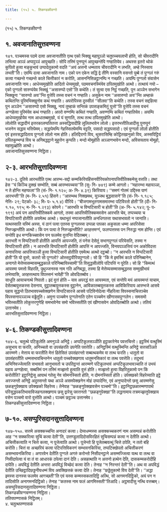 ```yaml
---
title: (१५) ५. तिकण्डकीवग्गो

---
```

(१५) ५. तिकण्डकीवग्गो  


## १. अवजानातिसुत्तवण्णना

१४१. पञ्चमस्स पठमे दत्वा अवजानातीति एत्थ एको भिक्खु महापुञ्ञो चतुपच्चयलाभी होति, सो चीवरादीनि लभित्वा अञ्ञं अप्पपुञ्ञं आपुच्छति। सोपि तस्मिं पुनप्पुनं आपुच्छन्तेपि गण्हातियेव। अथस्स इतरो थोकं कुपितो हुत्वा मङ्कुभावं उप्पादेतुकामो वदति ‘‘अयं अत्तनो धम्मताय चीवरादीनि न लभति, अम्हे निस्साय लभती’’ति। एवम्पि दत्वा अवजानाति नाम। एको पन एकेन सद्धिं द्वे तीणि वस्सानि वसन्तो पुब्बे तं पुग्गलं गरुं कत्वा गच्छन्ते गच्छन्ते काले चित्तीकारं न करोति, आसननिसिन्नट्ठानम्पि न गच्छति। अयम्पि पुग्गलो संवासेन अवजानाति नाम। आधेय्यमुखोति आदितो धेय्यमुखो, पठमवचनस्मिंयेव ठपितमुखोति अत्थो। तत्थायं नयो – एको पुग्गलो सारुप्पंयेव भिक्खुं ‘‘असारुप्पो एसो’’ति कथेति। तं सुत्वा एस निट्ठं गच्छति, पुन अञ्ञेन सभागेन भिक्खुना ‘‘सारुप्पो अय’’न्ति वुत्तेपि तस्स वचनं न गण्हाति। असुकेन नाम ‘‘असारुप्पो अय’’न्ति अम्हाकं कथितन्ति पुरिमभिक्खुनोव कथं गण्हाति। अपरोपिस्स दुस्सीलं ‘‘सीलवा’’ति कथेति। तस्स वचनं सद्दहित्वा पुन अञ्ञेन ‘‘असारुप्पो एसो भिक्खु, नायं तुम्हाकं सन्तिकं उपसङ्कमितुं युत्तो’’ति वुत्तेपि तस्स वचनं अग्गहेत्वा पुरिमंयेव कथं गण्हाति। अपरो वण्णम्पि कथितं गण्हाति, अवण्णम्पि कथितं गण्हातियेव। अयम्पि आधेय्यमुखोयेव नाम आधातब्बमुखो, यं यं सुणाति, तत्थ तत्थ ठपितमुखोति अत्थो।  
लोलोति सद्धादीनं इत्तरकालप्पतितत्ता अस्सद्धियादीहि लुलितभावेन लोलो। इत्तरभत्तीतिआदीसु पुनप्पुनं भजनेन सद्धाव भत्तिपेमम्। सद्धापेमम्पि गेहस्सितपेमम्पि वट्टति, पसादो सद्धापसादो। एवं पुग्गलो लोलो होतीति एवं इत्तरसद्धादिताय पुग्गलो लोलो नाम होति। हलिद्दिरागो विय, थुसरासिम्हि कोट्टितखानुको विय, अस्सपिट्ठियं ठपितकुम्भण्डं विय च अनिबद्धट्ठाने मुहुत्तेन कुप्पति। मन्दो मोमूहोति अञ्ञाणभावेन मन्दो, अविसयताय मोमूहो, महामूळ्होति अत्थो।  
अवजानातिसुत्तवण्णना निट्ठिता।  


## २-३. आरभतिसुत्तादिवण्णना

१४२-३. दुतिये आरभतीति एत्थ आरम्भ-सद्दो कम्मकिरियहिंसनवीरियकोपनापत्तिवीतिक्कमेसु वत्तति। तथा हेस ‘‘यं किञ्चि दुक्खं सम्भोति, सब्बं आरम्भपच्चया’’ति (सु॰ नि॰ ७४९) कम्मे आगतो। ‘‘महारम्भा महायञ्ञा, न ते होन्ति महप्फला’’ति (सं॰ नि॰ १.१२०; अ॰ नि॰ ४.३९) किरियाय। ‘‘समणं गोतमं उद्दिस्स पाणं आरभन्ती’’ति (म॰ नि॰ २.५१) हिंसने। ‘‘आरम्भथ निक्खमथ, युञ्जथ बुद्धसासने’’ति (सं॰ नि॰ १.१८५; नेत्ति॰ २९; पेटको॰ ३८; मि॰ प॰ ५.१.४) वीरिये। ‘‘बीजगामभूतगामसमारम्भा पटिविरतो होती’’ति (दी॰ नि॰ १.१०, १९५; म॰ नि॰ १.२९३) कोपने। ‘‘आरभति च विप्पटिसारी च होती’’ति (अ॰ नि॰ ५.१४२; पु॰ प॰ १९१) अयं पन आपत्तिवीतिक्कमे आगतो, तस्मा आपत्तिवीतिक्कमवसेन आरभति चेव, तप्पच्चया च विप्पटिसारी होतीति अयमेत्थ अत्थो। यथाभूतं नप्पजानातीति अनधिगतत्ता यथासभावतो न जानाति। यत्थस्साति यस्मिं अस्स, यं ठानं पत्वा एतस्स पुग्गलस्स उप्पन्ना पापका अकुसला धम्मा अपरिसेसा निरुज्झन्तीति अत्थो। किं पन पत्वा ते निरुज्झन्तीति? अरहत्तमग्गं, फलप्पत्तस्स पन निरुद्धा नाम होन्ति। एवं सन्तेपि इध मग्गकिच्चवसेन पन फलमेव वुत्तन्ति वेदितब्बम्।  
आरभती न विप्पटिसारी होतीति आपत्तिं आपज्जति, तं पनेस देसेतुं सभागपुग्गलं परियेसति, तस्मा न विप्पटिसारी होति। न आरभति विप्पटिसारी होतीति आपत्तिं न आपज्जति, विनयपञ्ञत्तियं पन अकोविदत्ता अनापत्तिया आपत्तिसञ्ञी हुत्वा विप्पटिसारी होतीति एवमेत्थ अत्थो दट्ठब्बो। ‘‘न आरभति न विप्पटिसारी होती’’ति यो वुत्तो, कतरो सो पुग्गलो? ओस्सट्ठवीरियपुग्गलो। सो हि ‘‘किं मे इमस्मिं काले परिनिब्बानेन, अनागते मेत्तेय्यसम्मासम्बुद्धकाले परिनिब्बायिस्सामी’’ति विसुद्धसीलोपि पटिपत्तिं न पूरेति। सो हि ‘‘किमत्थं आयस्मा पमत्तो विहरति, पुथुज्जनस्स नाम गति अनिबद्धा, तस्मा हि मेत्तेय्यसम्मासम्बुद्धस्स सम्मुखीभावं लभेय्यासि, अरहत्तत्थाय विपस्सनं भावेही’’ति ओवदितब्बोव।  
साधूति आयाचनत्थे निपातो। इदं वुत्तं होति – याव अपरद्धं वत आयस्मता, एवं सन्तेपि मयं आयस्मन्तं याचाम, देसेतब्बयुत्तकस्स देसनाय, वुट्ठातब्बयुत्तकस्स वुट्ठानेन, आविकातब्बयुत्तकस्स आविकिरियाय आरम्भजे आसवे पहाय सुद्धन्ते ठितभावपच्चवेक्खणेन विप्पटिसारजे आसवे पटिविनोदेत्वा नीहरित्वा विपस्सनाचित्तञ्चेव विपस्सनापञ्ञञ्च वड्ढेतूति। अमुना पञ्चमेन पुग्गलेनाति एतेन पञ्चमेन खीणासवपुग्गलेन। समसमो भविस्सतीति लोकुत्तरगुणेहि समभावेनेव समो भविस्सतीति एवं खीणासवेन ओवदितब्बोति अत्थो। ततियं उत्तानमेव।  
आरभतिसुत्तादिवण्णना निट्ठिता।  


## ४-६. तिकण्डकीसुत्तादिवण्णना

१४४-६. चतुत्थे पटिकूलेति अमनुञ्ञे अनिट्ठे। अप्पटिकूलसञ्ञीति इट्ठाकारेनेव पवत्तचित्तो। इट्ठस्मिं वत्थुस्मिं असुभाय वा फरति, अनिच्चतो वा उपसंहरति उपनेति पवत्तेति। अनिट्ठस्मिं वत्थुस्मिन्ति अनिट्ठे सत्तसञ्ञिते आरम्मणे। मेत्ताय वा फरतीति मेत्तं हितेसितं उपसंहरन्तो सब्बत्थकमेव वा तत्थ फरति। धातुतो वा उपसंहरतीति धम्मसभावचिन्तनेन धातुतो पच्चवेक्खणाय धातुमनसिकारं वा तत्थ पवत्तेति। तदुभयं अभिनिवज्जेत्वाति सभावतो आनुभावतो च उपतिट्ठन्तं आरम्मणे पटिकूलभावं अप्पटिकूलभावञ्चाति तं उभयं पहाय अग्गहेत्वा, सब्बस्मिं पन तस्मिं मज्झत्तो हुत्वाति वुत्तं होति। मज्झत्तो हुत्वा विहरितुकामो पन किं करोतीति? इट्ठानिट्ठेसु आपाथं गतेसु नेव सोमनस्सितो होति, न दोमनस्सितो होति। उपेक्खको विहरेय्याति इट्ठे अरज्जन्तो अनिट्ठे अदुस्सन्तो यथा अञ्ञे असमपेक्खनेन मोहं उप्पादेन्ति, एवं अनुप्पादेन्तो छसु आरम्मणेसु छळङ्गुपेक्खाय उपेक्खको विहरेय्य। तेनेवाह ‘‘छळङ्गुपेक्खावसेन पञ्चमो’’ति। इट्ठानिट्ठछळारम्मणापाथे परिसुद्धपकतिभावाविजहनलक्खणाय छसु द्वारेसु पवत्तनतो ‘‘छळङ्गुपेक्खा’’ति लद्धनामाय तत्रमज्झत्तुपेक्खाय वसेन पञ्चमो वारो वुत्तोति अत्थो। पञ्चमं छट्ठञ्च उत्तानमेव।  
तिकण्डकीसुत्तादिवण्णना निट्ठिता।  


## ७-१०. असप्पुरिसदानसुत्तादिवण्णना

१४७-१५०. सत्तमे असक्कच्चन्ति अनादरं कत्वा। देय्यधम्मस्स असक्कच्चकरणं नाम असम्पन्नं करोतीति आह ‘‘न सक्करित्वा सुचिं कत्वा देती’’ति, उत्तण्डुलादिदोसविरहितं सुचिसम्पन्नं कत्वा न देतीति अत्थो। अचित्तीकत्वाति न चित्ते कत्वा, न पूजेत्वाति अत्थो। पूजेन्तो हि पूजेतब्बवत्थुं चित्ते ठपेति, न ततो बहि करोति। चित्तं वा अच्छरियं कत्वा पटिपत्तिविकरणं सम्भावनकिरिया, तप्पटिक्खेपतो अचित्तीकरणं असम्भावनकिरिया। अगारवेन देतीति पुग्गले अगरुं करोन्तो निसीदनट्ठाने असम्मज्जित्वा यत्थ वा तत्थ वा निसीदापेत्वा यं वा तं वा आधारकं ठपेत्वा दानं देति। असहत्थाति न अत्तनो हत्थेन देति, दासकम्मकरोदीहि दापेति। अपविद्धं देतीति अन्तरा अपविद्धं विच्छेदं कत्वा देति। तेनाह ‘‘न निरन्तरं देती’’ति। अथ वा अपविद्धं देतीति उच्छिट्ठादिछड्डनीयधम्मं विय अवक्खित्तकं कत्वा देति। तेनाह ‘‘छड्डेतुकामो विय देती’’ति। ‘‘अद्धा इमस्स दानस्स फलमेव आगच्छती’’ति एवं यस्स कम्मस्सकतादिट्ठि अत्थि, सो आगमनदिट्ठिको, अयं पन न तादिसोति अनागमनदिट्ठिको। तेनाह ‘‘कतस्स नाम फलं आगमिस्सती’’तिआदि। अट्ठमादीसु नत्थि वत्तब्बम्।  
असप्पुरिसदानसुत्तादिवण्णना निट्ठिता।  
तिकण्डकीवग्गवण्णना निट्ठिता।  
ततियपण्णासकं निट्ठितम्।  
४. चतुत्थपण्णासकं  
